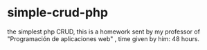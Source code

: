 # simple-crud-php
the simplest php CRUD, this is a homework sent by my professor of "Programación de aplicaciones web" , time given by him: 48 hours.
